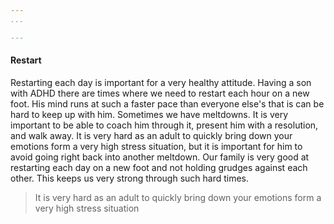```yaml
---
...

---
```

#### Restart


Restarting each day is important for a very healthy attitude.  Having a son with ADHD there are times where we need to restart each hour on a new foot.  His mind runs at such a faster pace than everyone else's that is can be hard to keep up with him.  Sometimes we have meltdowns. It is very important to be able to coach him through it, present him with a resolution, and walk away.  It is very hard as an adult to quickly bring down your emotions form a very high stress situation, but it is important for him to avoid going right back into another meltdown.  Our family is very good at restarting each day on a new foot and not holding grudges against each other.  This keeps us very strong through such hard times.

>It is very hard as an adult to quickly bring down your emotions form a very high stress situation
